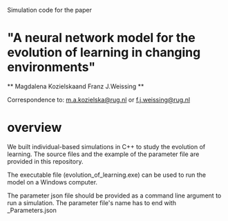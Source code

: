 Simulation code for the paper 
# "A neural network model for the evolution of learning in changing environments"
** Magdalena Kozielskaand Franz J.Weissing **

Correspondence to: m.a.kozielska@rug.nl or f.j.weissing@rug.nl 


# overview

We built individual-based simulations in C++ to study the evolution of learning. 
The source files and the example of the parameter file are provided in this repository.

The executable file (evolution_of_learning.exe) can be used to run the model on a Windows computer.

The parameter json file should be provided as a command line argument to run a simulation.
The parameter file's name has to end with _Parameters.json





